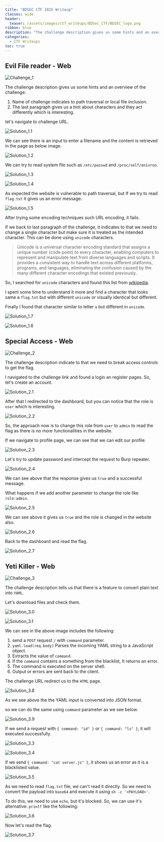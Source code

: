 ```yaml
---
title: "BDSEC CTF 2025 Writeup"
classes: wide
header:
  teaser: /assets/images/ctf_writeups/BDSec_CTF/BDSEC_logo.png
ribbon: blue
description: "The challenge description gives us some hints and an overview of the challenge:"
categories:
  - CTF Writeups
toc: true
---
```


## Evil File reader - Web

![Challenge_1](/assets/images/ctf_writeups/BDSec_CTF/Challenge_1.png)

The challenge description gives us some hints and an overview of the challenge:

1. Name of challenge indicates to path traversal or local file inclusion.
2. The last paragraph gives us a hint about characters and they act differently which is interesting.

let's navigate to challenge URL. 

![Solution_1.1](/assets/images/ctf_writeups/BDSec_CTF/Solution_1.1.png)

We can see there is an input to enter a filename and the content is retrieved in the page as below image.

![Solution_1.2](/assets/images/ctf_writeups/BDSec_CTF/Solution_1.2.png)

We can try to read system file such as `/etc/passwd` and `/proc/self/enivron`.

![Solution_1.3](/assets/images/ctf_writeups/BDSec_CTF/Solution_1.3.png)

![Solution_1.4](/assets/images/ctf_writeups/BDSec_CTF/Solution_1.4.png)

As expected the website is vulnerable to path traversal, but If we try to read `flag.txt` it gives us an error message.

![Solution_1.5](/assets/images/ctf_writeups/BDSec_CTF/Solution_1.5.png)

After trying some encoding techniques such URL encoding, it fails.

If we back to last paragraph of the challenge, it indicates to that we need to change a single character but make sure it is treated as the intended character. This can be done using `unicode` characters.

> Unicode is a universal character encoding standard that assigns a unique number (code point) to every character, enabling computers to represent and manipulate text from diverse languages and scripts. It provides a consistent way to handle text across different platforms, programs, and languages, eliminating the confusion caused by the many different character encodings that existed previously.

So, I searched for `unicode` characters and found this list from [wikipedia](https://en.wikipedia.org/wiki/List_of_Unicode_characters).

I spent some time to understand it more and find a character that looks same a `flag.txt` but with different `unicode` or visually identical but different.

Finally I found that character similar to letter `a` but different in `unicode`.

![Solution_1.7](/assets/images/ctf_writeups/BDSec_CTF/Solution_1.7.png)

![Solution_1.6](/assets/images/ctf_writeups/BDSec_CTF/Solution_1.6.png)

## Special Access - Web

![Challenge_2](/assets/images/ctf_writeups/BDSec_CTF/Challenge_2.png)

The challenge description indicate to that we need to break access controls to get the flag.

I navigated to the challenge link and found a login an register pages. So, let's create an account.

![Solution_2.1](/assets/images/ctf_writeups/BDSec_CTF/Solution_2.1.png)

After that I redirected to the dashboard, but you can notice that the role is `user` which is interesting.

![Solution_2.2](/assets/images/ctf_writeups/BDSec_CTF/Solution_2.2.png)

So, the approach now is to change this role from `user` to `admin` to read the flag as there is no more functionalities in the website.

If we navigate to profile page, we can see that we can edit our profile.

![Solution_2.3](/assets/images/ctf_writeups/BDSec_CTF/Solution_2.3.png)

Let's try to update password and intercept the request to Burp repeater.

![Solution_2.4](/assets/images/ctf_writeups/BDSec_CTF/Solution_2.4.png)

We can see above that the response gives us `true` and a successful message.

What happens if we add another parameter to change the role like `role:admin`.

![Solution_2.5](/assets/images/ctf_writeups/BDSec_CTF/Solution_2.5.png)

We can see above it gives us `true` and the role is changed in the website also.

![Solution_2.6](/assets/images/ctf_writeups/BDSec_CTF/Solution_2.6.png)

Back to the dashboard and read the flag.

![Solution_2.7](/assets/images/ctf_writeups/BDSec_CTF/Solution_2.7.png)

## Yeti Killer - Web

![Challenge_3](/assets/images/ctf_writeups/BDSec_CTF/Challenge_3.png)

The challenge description tells us that there is a feature to convert plain text into `YAML`.

Let's download files and check them.

![Solution_3.0](/assets/images/ctf_writeups/BDSec_CTF/Solution_3.0.png)

![Solution_3.1](/assets/images/ctf_writeups/BDSec_CTF/Solution_3.1.png)

We can see in the above image includes the following:

1. send a `POST` request `/` with `command` parameter.
2. `yaml.load(req.body)` Parses the incoming YAML string to a JavaScript object.
3. Extracts the value of `command`.
4. If the `command` contains a something from the blacklist, It returns an error.
5. The command is executed on the server shell.
6. Output or errors are sent back to the client.

The challenge URL redirect us to the `HTML` page.

![Solution_3.8](C:\Users\abdel\Desktop\BDSec_CTF\Solution_3.8.png)

As we see above the the YAML input is converted into JSON format.

so we can do the same using `command` parameter as we see below.

![Solution_3.9](C:\Users\abdel\Desktop\BDSec_CTF\Solution_3.9.png)

If we send a request with `{ command: "id" }` or `{ command: "ls" }`, it will executed successfully.

![Solution_3.3](C:\Users\abdel\Desktop\BDSec_CTF\Solution_3.3.png)

![Solution_3.4](C:\Users\abdel\Desktop\BDSec_CTF\Solution_3.4.png)

If we send `{ command: "cat server.js" }`, it shows us an error as it is a blacklisted value.

![Solution_3.5](C:\Users\abdel\Desktop\BDSec_CTF\Solution_3.5.png)

As we need to read `flag.txt` file, we can't read it directly. So we need to convert the payload into `base64` and execute it using `sh -c '<PAYLOAD>'`.

To do this, we need to use `echo`, but it's blocked. So, we can use it's alternative: `printf` like the following:

![Solution_3.6](C:\Users\abdel\Desktop\BDSec_CTF\Solution_3.6.png)

Now let's read the flag.

![Solution_3.7](C:\Users\abdel\Desktop\BDSec_CTF\Solution_3.7.png)